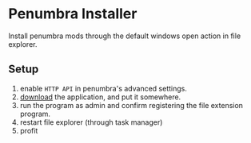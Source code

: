 # Penumbra Installer
Install penumbra mods through the default windows open action in file explorer.

## Setup
1. enable `HTTP API` in penumbra's advanced settings.
2. [download](https://github.com/pozm/penumbra-installer/releases/latest) the application, and put it somewhere.
3. run the program as admin and confirm registering the file extension program.
4. restart file explorer (through task manager)
5. profit
